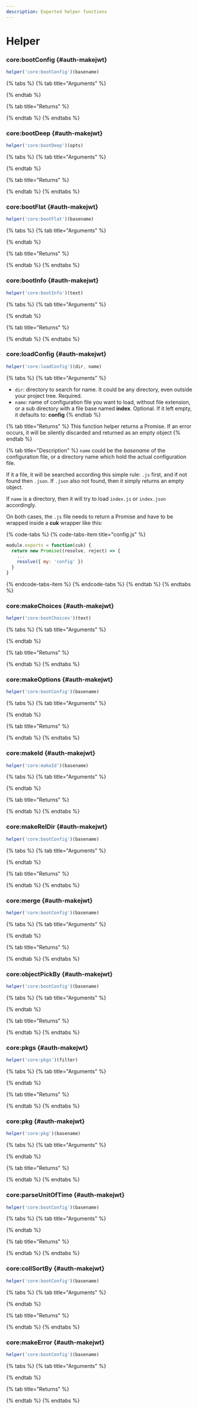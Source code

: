 ```yaml
---
description: Exported helper functions
---
```


# Helper

### core:bootConfig {#auth-makejwt}

```javascript
helper('core:bootConfig')(basename)
```

{% tabs %}
{% tab title="Arguments" %}

{% endtab %}

{% tab title="Returns" %}

{% endtab %}
{% endtabs %}

### core:bootDeep {#auth-makejwt}

```javascript
helper('core:bootDeep')(opts)
```

{% tabs %}
{% tab title="Arguments" %}

{% endtab %}

{% tab title="Returns" %}

{% endtab %}
{% endtabs %}

### core:bootFlat {#auth-makejwt}

```javascript
helper('core:bootFlat')(basename)
```

{% tabs %}
{% tab title="Arguments" %}

{% endtab %}

{% tab title="Returns" %}

{% endtab %}
{% endtabs %}

### core:bootInfo {#auth-makejwt}

```javascript
helper('core:bootInfo')(text)
```

{% tabs %}
{% tab title="Arguments" %}

{% endtab %}

{% tab title="Returns" %}

{% endtab %}
{% endtabs %}

### core:loadConfig {#auth-makejwt}

```javascript
helper('core:loadConfig')(dir, name)
```

{% tabs %}
{% tab title="Arguments" %}
* `dir`: directory to search for name. It could be any directory, even outside your project tree. Required.
* `name`: name of configuration file you want to load, without file extension, or a sub directory with a file base named **index**. Optional. If it left empty, it defaults to: **config**
{% endtab %}

{% tab title="Returns" %}
This function helper returns a Promise. If an error occurs, it will be silently discarded and returned as an empty object
{% endtab %}

{% tab title="Description" %}
`name` could be the _basename_ of the configuration file, or a directory name which hold the actual configuration file.

If it a file, it will be searched according this simple rule: `.js` first, and if not found then `.json`. If `.json` also not found, then it simply returns an empty object.

If `name` is a directory, then it will try to load `index.js` or `index.json` accordingly.

On both cases, the `.js` file needs to return a Promise and have to be wrapped inside a **cuk** wrapper like this:

{% code-tabs %}
{% code-tabs-item title="config.js" %}
```javascript
module.exports = function(cuk) {
  return new Promise((resolve, reject) => {
    ... 
    resolve({ my: 'config' })
  }
}
```
{% endcode-tabs-item %}
{% endcode-tabs %}
{% endtab %}
{% endtabs %}

### core:makeChoices {#auth-makejwt}

```javascript
helper('core:bootChoices')(text)
```

{% tabs %}
{% tab title="Arguments" %}

{% endtab %}

{% tab title="Returns" %}

{% endtab %}
{% endtabs %}

### core:makeOptions {#auth-makejwt}

```javascript
helper('core:bootConfig')(basename)
```

{% tabs %}
{% tab title="Arguments" %}

{% endtab %}

{% tab title="Returns" %}

{% endtab %}
{% endtabs %}

### core:makeId {#auth-makejwt}

```javascript
helper('core:makeId')(basename)
```

{% tabs %}
{% tab title="Arguments" %}

{% endtab %}

{% tab title="Returns" %}

{% endtab %}
{% endtabs %}

### core:makeRelDir {#auth-makejwt}

```javascript
helper('core:bootConfig')(basename)
```

{% tabs %}
{% tab title="Arguments" %}

{% endtab %}

{% tab title="Returns" %}

{% endtab %}
{% endtabs %}

### core:merge {#auth-makejwt}

```javascript
helper('core:bootConfig')(basename)
```

{% tabs %}
{% tab title="Arguments" %}

{% endtab %}

{% tab title="Returns" %}

{% endtab %}
{% endtabs %}

### core:objectPickBy {#auth-makejwt}

```javascript
helper('core:bootConfig')(basename)
```

{% tabs %}
{% tab title="Arguments" %}

{% endtab %}

{% tab title="Returns" %}

{% endtab %}
{% endtabs %}

### core:pkgs {#auth-makejwt}

```javascript
helper('core:pkgs')(filter)
```

{% tabs %}
{% tab title="Arguments" %}

{% endtab %}

{% tab title="Returns" %}

{% endtab %}
{% endtabs %}

### core:pkg {#auth-makejwt}

```javascript
helper('core:pkg')(basename)
```

{% tabs %}
{% tab title="Arguments" %}

{% endtab %}

{% tab title="Returns" %}

{% endtab %}
{% endtabs %}

### core:parseUnitOfTime {#auth-makejwt}

```javascript
helper('core:bootConfig')(basename)
```

{% tabs %}
{% tab title="Arguments" %}

{% endtab %}

{% tab title="Returns" %}

{% endtab %}
{% endtabs %}

### core:collSortBy {#auth-makejwt}

```javascript
helper('core:bootConfig')(basename)
```

{% tabs %}
{% tab title="Arguments" %}

{% endtab %}

{% tab title="Returns" %}

{% endtab %}
{% endtabs %}

### core:makeError {#auth-makejwt}

```javascript
helper('core:bootConfig')(basename)
```

{% tabs %}
{% tab title="Arguments" %}

{% endtab %}

{% tab title="Returns" %}

{% endtab %}
{% endtabs %}

